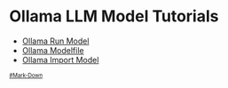 # Ollama LLM Model Tutorials
* [Ollama Run Model](https://github.com/danishdyna/LLM/blob/main/Ollama-Run.md)
* [Ollama Modelfile](https://github.com/danishdyna/LLM/blob/main/Ollama-Modelfile.md)
* [Ollama Import Model](https://github.com/danishdyna/LLM/blob/main/Ollama-Import.md)

<sub><sub>
[#Mark-Down](https://daringfireball.net/projects/markdown/)

